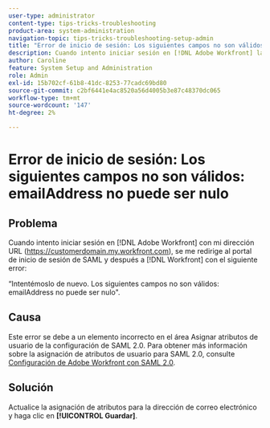 ```yaml
---
user-type: administrator
content-type: tips-tricks-troubleshooting
product-area: system-administration
navigation-topic: tips-tricks-troubleshooting-setup-admin
title: "Error de inicio de sesión: Los siguientes campos no son válidos: emailAddress no puede ser nulo"
description: Cuando intento iniciar sesión en [!DNL Adobe Workfront] la dirección URL de mi dominio, se me redirige al portal de inicio de sesión de SAML y después a [!DNL Workfront] con un error que indica que el campo emailAddr no puede ser nulo.
author: Caroline
feature: System Setup and Administration
role: Admin
exl-id: 15b702cf-61b8-41dc-8253-77cadc69bd80
source-git-commit: c2bf6441e4ac8520a56d4005b3e87c48370dc065
workflow-type: tm+mt
source-wordcount: '147'
ht-degree: 2%

---
```


# Error de inicio de sesión: Los siguientes campos no son válidos: emailAddress no puede ser nulo

## Problema

Cuando intento iniciar sesión en [!DNL Adobe Workfront] con mi dirección URL (https://customerdomain.my.workfront.com), se me redirige al portal de inicio de sesión de SAML y después a [!DNL Workfront] con el siguiente error:

“Intentémoslo de nuevo. Los siguientes campos no son válidos: emailAddress no puede ser nulo&quot;.

## Causa

Este error se debe a un elemento incorrecto en el área Asignar atributos de usuario de la configuración de SAML 2.0. Para obtener más información sobre la asignación de atributos de usuario para SAML 2.0, consulte [Configuración de Adobe Workfront con SAML 2.0](../../administration-and-setup/add-users/single-sign-on/configure-workfront-saml-2.md).

## Solución

Actualice la asignación de atributos para la dirección de correo electrónico y haga clic en **[!UICONTROL Guardar]**.
